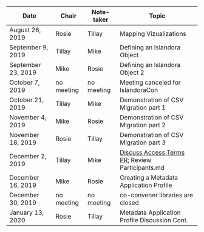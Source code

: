 |Date | Chair | Note-taker | Topic |
|---|---|---|---|
|August 26, 2019|Rosie|Tillay|Mapping Vizualizations|
|September 9, 2019|Tillay|Mike|Defining an Islandora Object|
|September 23, 2019|Mike|Rosie|Defining an Islandora Object 2|
|October 7, 2019|no meeting|no meeting|Meeting canceled for IslandoraCon|
|October 21, 2019|Tillay|Mike|Demonstration of CSV Migration part 1|
|November 4, 2019|Mike|Rosie|Demonstration of CSV Migration part 2|
|November 18, 2019|Rosie|Tillay|Demonstration of CSV Migration part 3|
|December 2, 2019|Tillay|Mike|[Discuss Access Terms PR](https://github.com/Islandora/controlled_access_terms/pull/35); Review Participants.md|
|December 16, 2019|Mike|Rosie|Creating a Metadata Application Profile|
|December 30, 2019|no meeting|no meeting|co-convener libraries are closed|
|January 13, 2020|Rosie|Tillay|Metadata Application Profile Discussion Cont.|
